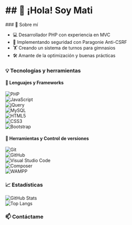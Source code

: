 <h1 aling="center"> ## 👋 ¡Hola! Soy Mati </h1>
### 🚀 Sobre mí

- 💻 Desarrollador PHP con experiencia en MVC  
- 🔐 Implementando seguridad con Paragonie Anti-CSRF  
- 🏋️ Creando un sistema de turnos para gimnasios  
- 🛠 Amante de la optimización y buenas prácticas  

### 💡 Tecnologías y herramientas  

#### 🔹 Lenguajes y Frameworks  
![PHP](https://img.shields.io/badge/PHP-777BB4?style=for-the-badge&logo=php&logoColor=white)  
![JavaScript](https://img.shields.io/badge/JavaScript-F7DF1E?style=for-the-badge&logo=javascript&logoColor=black)  
![jQuery](https://img.shields.io/badge/jQuery-0769AD?style=for-the-badge&logo=jquery&logoColor=white)  
![MySQL](https://img.shields.io/badge/MySQL-4479A1?style=for-the-badge&logo=mysql&logoColor=white)  
![HTML5](https://img.shields.io/badge/HTML5-E34F26?style=for-the-badge&logo=html5&logoColor=white)  
![CSS3](https://img.shields.io/badge/CSS3-1572B6?style=for-the-badge&logo=css3&logoColor=white)  
![Bootstrap](https://img.shields.io/badge/Bootstrap-563D7C?style=for-the-badge&logo=bootstrap&logoColor=white)  

#### 🔹 Herramientas y Control de versiones  
![Git](https://img.shields.io/badge/git-%23F05033.svg?style=for-the-badge&logo=git&logoColor=white)  
![GitHub](https://img.shields.io/badge/github-%23121011.svg?style=for-the-badge&logo=github&logoColor=white)  
![Visual Studio Code](https://img.shields.io/badge/Visual%20Studio%20Code-0078d7.svg?style=for-the-badge&logo=visual-studio-code&logoColor=white)  
![Composer](https://img.shields.io/badge/Composer-885630?style=for-the-badge&logo=composer&logoColor=white)  
![WAMPP](https://img.shields.io/badge/WAMPP-FB7A24?style=for-the-badge&logo=wampp&logoColor=white)  

### 📈 Estadísticas  

![GitHub Stats](https://github-readme-stats.vercel.app/api?username=memcode-dev&show_icons=true&theme=radical)  
![Top Langs](https://github-readme-stats.vercel.app/api/top-langs/?username=memcode-dev&layout=compact&theme=radical)  

### 📫 Contáctame  
